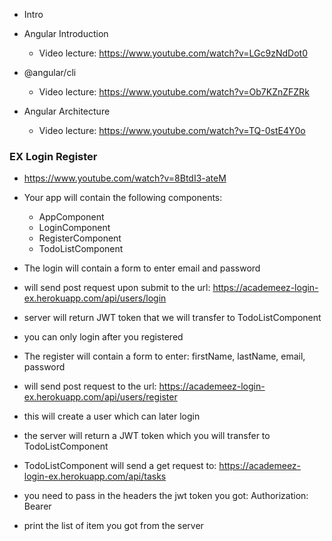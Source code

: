 
- Intro


- Angular Introduction
  - Video lecture: https://www.youtube.com/watch?v=LGc9zNdDot0

- @angular/cli
  - Video lecture: https://www.youtube.com/watch?v=Ob7KZnZFZRk

- Angular Architecture
  - Video lecture: https://www.youtube.com/watch?v=TQ-0stE4Y0o


### EX Login Register

- https://www.youtube.com/watch?v=8BtdI3-ateM
- Your app will contain the following components:
  - AppComponent
  - LoginComponent
  - RegisterComponent
  - TodoListComponent

- The login will contain a form to enter email and password
- will send post request upon submit to the url: https://academeez-login-ex.herokuapp.com/api/users/login
- server will return JWT token that we will transfer to TodoListComponent
- you can only login after you registered

- The register will contain a form to enter: firstName, lastName, email, password
- will send post request to the url: https://academeez-login-ex.herokuapp.com/api/users/register
- this will create a user which can later login
- the server will return a JWT token which you will transfer to TodoListComponent

- TodoListComponent will send a get request to: https://academeez-login-ex.herokuapp.com/api/tasks
- you need to pass in the headers the jwt token you got: Authorization: Bearer <token>
- print the list of item you got from the server

